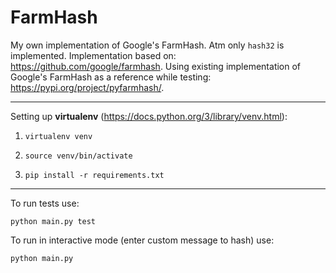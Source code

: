 # FarmHash

My own implementation of Google's FarmHash. Atm only `hash32` is implemented. Implementation based on: https://github.com/google/farmhash. Using existing implementation of Google's FarmHash as a reference while testing: https://pypi.org/project/pyfarmhash/.

---

Setting up **virtualenv** (https://docs.python.org/3/library/venv.html):

1. `virtualenv venv`

2. `source venv/bin/activate`

3. `pip install -r requirements.txt`

---

To run tests use:

```shell
python main.py test
```

To run in interactive mode (enter custom message to hash) use:

```shell
python main.py
```

